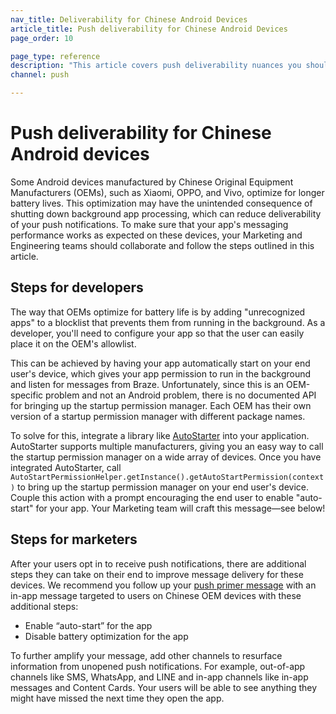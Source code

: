 ```yaml
---
nav_title: Deliverability for Chinese Android Devices
article_title: Push deliverability for Chinese Android Devices
page_order: 10

page_type: reference
description: "This article covers push deliverability nuances you should be aware of when targeting users on Android devices manufactured by Chinese OEMs."
channel: push

---
```


# Push deliverability for Chinese Android devices

Some Android devices manufactured by Chinese Original Equipment Manufacturers (OEMs), such as Xiaomi, OPPO, and Vivo, optimize for longer battery lives. This optimization may have the unintended consequence of shutting down background app processing, which can reduce deliverability of your push notifications. To make sure that your app's messaging performance works as expected on these devices, your Marketing and Engineering teams should collaborate and follow the steps outlined in this article.

## Steps for developers
The way that OEMs optimize for battery life is by adding "unrecognized apps" to a blocklist that prevents them from running in the background. As a developer, you'll need to configure your app so that the user can easily place it on the OEM's allowlist. 

This can be achieved by having your app automatically start on your end user's device, which gives your app permission to run in the background and listen for messages from Braze. Unfortunately, since this is an OEM-specific problem and not an Android problem, there is no documented API for bringing up the startup permission manager. Each OEM has their own version of a startup permission manager with different package names. 

To solve for this, integrate a library like [AutoStarter](https://github.com/judemanutd/AutoStarter) into your application. AutoStarter supports multiple manufacturers, giving you an easy way to call the startup permission manager on a wide array of devices. Once you have integrated AutoStarter, call `AutoStartPermissionHelper.getInstance().getAutoStartPermission(context)` to bring up the startup permission manager on your end user's device. Couple this action with a prompt encouraging the end user to enable "auto-start" for your app. Your Marketing team will craft this message—see below!

## Steps for marketers
After your users opt in to receive push notifications, there are additional steps they can take on their end to improve message delivery for these devices. We recommend you follow up your [push primer message]({{site.baseurl}}/user_guide/message_building_by_channel/push/push_primer_messages/) with an in-app message targeted to users on Chinese OEM devices with these additional steps:

- Enable “auto-start” for the app
- Disable battery optimization for the app

To further amplify your message, add other channels to resurface information from unopened push notifications. For example, out-of-app channels like SMS, WhatsApp, and LINE and in-app channels like in-app messages and Content Cards. Your users will be able to see anything they might have missed the next time they open the app.
